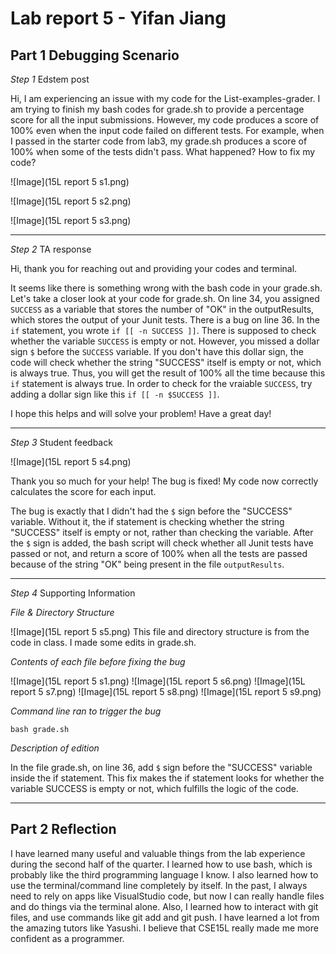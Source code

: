 # Lab report 5 - Yifan Jiang


## Part 1 Debugging Scenario


*Step 1* Edstem post

Hi, I am experiencing an issue with my code for the List-examples-grader. I am trying to finish my bash codes for grade.sh to provide a percentage score for all the
input submissions. However, my code produces a score of 100% even when the input code failed on different tests. For example, when I passed in the starter code from lab3, my grade.sh 
produces a score of 100% when some of the tests didn't pass. What happened? How to fix my code?

![Image](15L report 5 s1.png)

![Image](15L report 5 s2.png)

![Image](15L report 5 s3.png)

---

*Step 2* TA response

Hi, thank you for reaching out and providing your codes and terminal. 

It seems like there is something wrong with the bash code in your grade.sh. Let's take a closer look at your code for grade.sh. 
On line 34, you assigned `SUCCESS` as a variable that stores the number of "OK" in the outputResults, which stores the output of your Junit tests.
There is a bug on line 36. In the `if` statement, you wrote `if [[ -n SUCCESS ]]`. There is supposed to check whether the variable `SUCCESS` is empty or not. 
However, you missed a dollar sign `$` before the `SUCCESS` variable. If you don't have this dollar sign, the code will check whether the string "SUCCESS" itself is empty or not, which is always true.
Thus, you will get the result of 100% all the time because this `if` statement is always true.
In order to check for the vraiable `SUCCESS`, try adding a dollar sign like this `if [[ -n $SUCCESS ]]`.

I hope this helps and will solve your problem! Have a great day!

---

*Step 3* Student feedback

![Image](15L report 5 s4.png)

Thank you so much for your help! The bug is fixed! My code now correctly calculates the score for each input. 

The bug is exactly that I didn't had the `$` sign before the "SUCCESS" variable. Without it, the if statement is checking whether the string "SUCCESS" itself is empty or not, rather than checking the variable. 
After the `$` sign is added, the bash script will check whether all Junit tests have passed or not, and return a score of 100% when all the tests are passed because of the string "OK"
being present in the file `outputResults`. 

---

*Step 4* Supporting Information 

*File & Directory Structure*

![Image](15L report 5 s5.png)
This file and directory structure is from the code in class. I made some edits in grade.sh. 

*Contents of each file before fixing the bug*

![Image](15L report 5 s1.png)
![Image](15L report 5 s6.png)
![Image](15L report 5 s7.png)
![Image](15L report 5 s8.png)
![Image](15L report 5 s9.png)


*Command line ran to trigger the bug*

`bash grade.sh`



*Description of edition*

In the file grade.sh, on line 36, add `$` sign before the "SUCCESS" variable inside the if statement. 
This fix makes the if statement looks for whether the variable SUCCESS is empty or not, which fulfills the logic of the code. 



---

## Part 2 Reflection 


I have learned many useful and valuable things from the lab experience during the second half of the quarter. I learned how to use bash, which is probably like the third programming language I know.
I also learned how to use the terminal/command line completely by itself. In the past, I always need to rely on apps like VisualStudio code, but now I can really handle files and do things via
the terminal alone. Also, I learned how to interact with git files, and use commands like git add and git push. I have learned a lot from the amazing tutors like Yasushi. I believe that 
CSE15L really made me more confident as a programmer. 










